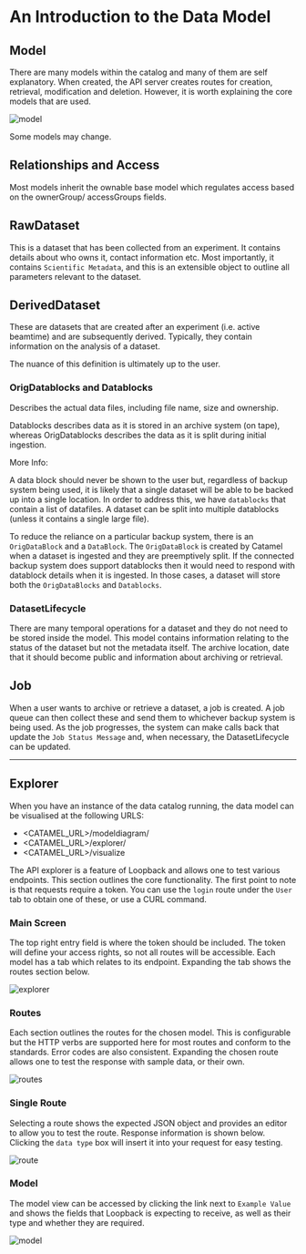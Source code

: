 # An Introduction to the Data Model

## Model

There are many models within the catalog and many of them are self explanatory. When created, the API server creates routes for creation, retrieval, modification and deletion. However, it is worth explaining the core models that are used.

![model](img/model.png)

Some models may change.

## Relationships and Access

Most models inherit the ownable base model which regulates access based on the ownerGroup/ accessGroups fields.


## RawDataset

This is a dataset that has been collected from an experiment. It contains details about who owns it, contact information etc. Most importantly, it contains `Scientific Metadata`, and this is an extensible object to outline all parameters relevant to the dataset.

## DerivedDataset

These are datasets that are created after an experiment (i.e. active beamtime) and are subsequently derived. Typically, they contain information on the analysis of a dataset.

The nuance of this definition is ultimately up to the user.

### OrigDatablocks and Datablocks
Describes the actual data files, including file name, size and ownership.

Datablocks describes data as it is stored in an archive system (on tape), whereas OrigDatablocks describes the data as it is split during initial ingestion.


More Info: 

A data block should never be shown to the user but, regardless of backup system being used, it is likely that a single dataset will be able to be backed up into a single location. In order to address this, we have `datablocks` that contain a list of datafiles. A dataset can be split into multiple datablocks (unless it contains a single large file).

To reduce the reliance on a particular backup system, there is an `OrigDataBlock` and a `DataBlock`. The `OrigDataBlock` is created by Catamel  when a dataset is ingested and they are preemptively split. If the connected backup system does support datablocks then it would need to respond with datablock details when it is ingested. In those cases, a dataset will store both the `OrigDataBlocks` and `Datablocks`.


### DatasetLifecycle

There are many temporal operations for a dataset and they do not need to be stored inside the model. This model contains information relating to the status of the dataset but not the metadata itself. The archive location, date that it should become public and information about archiving or retrieval.

## Job

When a user wants to archive or retrieve a dataset, a job is created. A job queue can then collect these and send them to whichever backup system is being used. As the job progresses, the system can make calls back that update the `Job Status Message` and, when necessary, the DatasetLifecycle can be updated.

---

## Explorer


When you have an instance of the data catalog running, the data model can be visualised at the following URLS:

* <CATAMEL_URL>/modeldiagram/ 
* <CATAMEL_URL>/explorer/
* <CATAMEL_URL>/visualize

The API explorer is a feature of Loopback and allows one to test various endpoints. This section outlines the core functionality. The first point to note is that requests require a token. You can use the `login` route under the `User` tab to obtain one of these, or use a CURL command.

### Main Screen

The top right entry field is where the token should be included. The token will define your access rights, so not all routes will be accessible. Each model has a tab which relates to its endpoint. Expanding the tab shows the routes section below.

![explorer](img/explorer.png)

### Routes

Each section outlines the routes for the chosen model. This is configurable but the HTTP verbs are supported here for most routes and conform to the standards. Error codes are also consistent. Expanding the chosen route allows one to test the response with sample data, or their own.


![routes](img/explorer_routes.png)

### Single Route

Selecting a route shows the expected JSON object and provides an editor to allow you to test the route. Response information is shown below.
Clicking the `data type` box will insert it into your request for easy testing.

![route](img/explorer_single_route.png)

### Model

The model view can be accessed by clicking the link next to `Example Value` and shows the fields that Loopback is expecting to receive, as well as their type and whether they are required.

![model](img/explorer_model.png)
